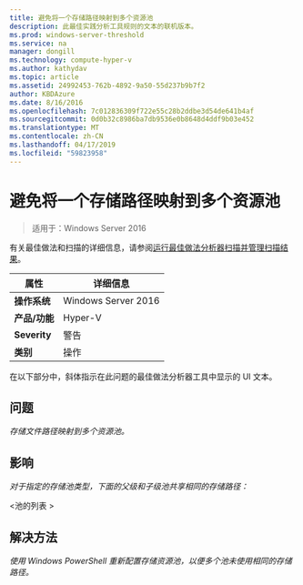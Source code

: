 ```yaml
---
title: 避免将一个存储路径映射到多个资源池
description: 此最佳实践分析工具规则的文本的联机版本。
ms.prod: windows-server-threshold
ms.service: na
manager: dongill
ms.technology: compute-hyper-v
ms.author: kathydav
ms.topic: article
ms.assetid: 24992453-762b-4892-9a50-55d237b9b7f2
author: KBDAzure
ms.date: 8/16/2016
ms.openlocfilehash: 7c012836309f722e55c28b2ddbe3d54de641b4af
ms.sourcegitcommit: 0d0b32c8986ba7db9536e0b8648d4ddf9b03e452
ms.translationtype: MT
ms.contentlocale: zh-CN
ms.lasthandoff: 04/17/2019
ms.locfileid: "59823958"
---
```

# <a name="avoid-mapping-one-storage-path-to-multiple-resource-pools"></a>避免将一个存储路径映射到多个资源池

>适用于：Windows Server 2016

有关最佳做法和扫描的详细信息，请参阅[运行最佳做法分析器扫描并管理扫描结果](https://go.microsoft.com/fwlink/p/?LinkID=223177)。  
  
|属性|详细信息|  
|-|-|  
|**操作系统**|Windows Server 2016|  
|**产品/功能**|Hyper-V|  
|**Severity**|警告|  
|**类别**|操作|  
  
在以下部分中，斜体指示在此问题的最佳做法分析器工具中显示的 UI 文本。
  
## <a name="issue"></a>**问题**  
*存储文件路径映射到多个资源池。*  
  
## <a name="impact"></a>**影响**  
*对于指定的存储池类型，下面的父级和子级池共享相同的存储路径：*  
  
\<池的列表 >  
  
## <a name="resolution"></a>**解决方法**  
*使用 Windows PowerShell 重新配置存储资源池，以便多个池未使用相同的存储路径。*  
  



